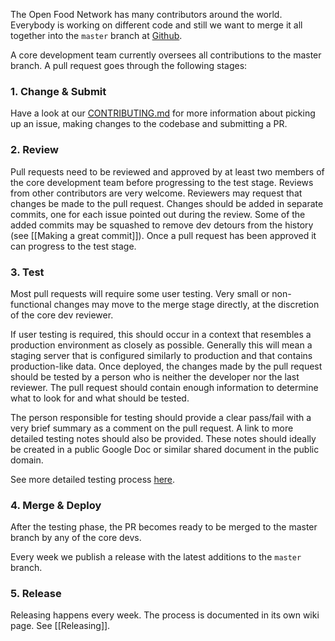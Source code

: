 The Open Food Network has many contributors around the world. Everybody is working on different code and still we want to merge it all together into the `master` branch at [Github](https://github.com/openfoodfoundation/openfoodnetwork/).

A core development team currently oversees all contributions to the master branch. A pull request goes through the following stages:

### 1. Change & Submit
Have a look at our [CONTRIBUTING.md](https://github.com/openfoodfoundation/openfoodnetwork/blob/master/CONTRIBUTING.md) for more information about picking up an issue, making changes to the codebase and submitting a PR.

### 2. Review
Pull requests need to be reviewed and approved by at least two members of the core development team before progressing to the test stage. Reviews from other contributors are very welcome. Reviewers may request that changes be made to the pull request. Changes should be added in separate commits, one for each issue pointed out during the review. Some of the added commits may be squashed to remove dev detours from the history (see [[Making a great commit]]). Once a pull request has been approved it can progress to the test stage.

### 3. Test
Most pull requests will require some user testing. Very small or non-functional changes may move to the merge stage directly, at the discretion of the core dev reviewer.

If user testing is required, this should occur in a context that resembles a production environment as closely as possible. Generally this will mean a staging server that is configured similarly to production and that contains production-like data. Once deployed, the changes made by the pull request should be tested by a person who is neither the developer nor the last reviewer. The pull request should contain enough information to determine what to look for and what should be tested.

The person responsible for testing should provide a clear pass/fail with a very brief summary as a comment on the pull request. A link to more detailed testing notes should also be provided. These notes should ideally be created in a public Google Doc or similar shared document in the public domain.

See more detailed testing process [here](https://github.com/openfoodfoundation/openfoodnetwork/wiki/Testing-process).

### 4. Merge & Deploy
After the testing phase, the PR becomes ready to be merged to the master branch by any of the core devs.

Every week we publish a release with the latest additions to the `master` branch.

### 5. Release
Releasing happens every week. The process is documented in its own wiki page. See [[Releasing]].